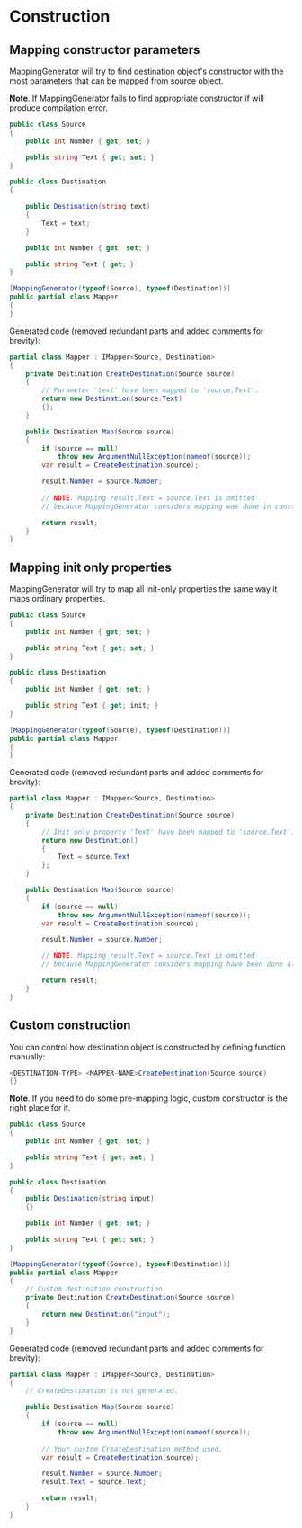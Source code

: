 # Construction

## Mapping constructor parameters

MappingGenerator will try to find destination object's constructor with the most parameters that can be mapped from source object.

**Note**. If MappingGenerator fails to find appropriate constructor if will produce compilation error.

```csharp
public class Source
{
    public int Number { get; set; }

    public string Text { get; set; }
}

public class Destination
{

    public Destination(string text)
    {
        Text = text;
    }

    public int Number { get; set; }

    public string Text { get; }
}

[MappingGenerator(typeof(Source), typeof(Destination))]
public partial class Mapper
{
}
```

Generated code (removed redundant parts and added comments for brevity):

```csharp
partial class Mapper : IMapper<Source, Destination>
{
    private Destination CreateDestination(Source source)
    {
        // Parameter 'text' have been mapped to 'source.Text'.
        return new Destination(source.Text)
        {};
    }

    public Destination Map(Source source)
    {
        if (source == null)
            throw new ArgumentNullException(nameof(source));
        var result = CreateDestination(source);

        result.Number = source.Number;
        
        // NOTE. Mapping result.Text = source.Text is omitted
        // because MappingGenerator considers mapping was done in constructor.

        return result;
    }
}
```

## Mapping init only properties

MappingGenerator will try to map all init-only properties the same way it maps ordinary properties.

```csharp
public class Source
{
    public int Number { get; set; }

    public string Text { get; set; }
}

public class Destination
{
    public int Number { get; set; }

    public string Text { get; init; }
}

[MappingGenerator(typeof(Source), typeof(Destination))]
public partial class Mapper
{
}
```

Generated code (removed redundant parts and added comments for brevity):

```csharp
partial class Mapper : IMapper<Source, Destination>
{
    private Destination CreateDestination(Source source)
    {
        // Init only property 'Text' have been mapped to 'source.Text'.
        return new Destination()
        { 
            Text = source.Text
        };
    }

    public Destination Map(Source source)
    {
        if (source == null)
            throw new ArgumentNullException(nameof(source));
        var result = CreateDestination(source);

        result.Number = source.Number;

        // NOTE. Mapping result.Text = source.Text is omitted
        // because MappingGenerator considers mapping have been done already.

        return result;
    }
}
```

## Custom construction

You can control how destination object is constructed by defining function manually:

```csharp
<DESTINATION-TYPE> <MAPPER-NAME>CreateDestination(Source source)
{}
```

**Note**. If you need to do some pre-mapping logic, custom constructor is the right place for it.

```csharp
public class Source
{
    public int Number { get; set; }

    public string Text { get; set; }
}

public class Destination
{
    public Destination(string input) 
    {}

    public int Number { get; set; }

    public string Text { get; set; }
}

[MappingGenerator(typeof(Source), typeof(Destination))]
public partial class Mapper
{ 
    // Custom destination construction.
    private Destination CreateDestination(Source source)
    {
        return new Destination("input");
    }
}
```

Generated code (removed redundant parts and added comments for brevity):

```csharp
partial class Mapper : IMapper<Source, Destination>
{
    // CreateDestination is not generated.

    public Destination Map(Source source)
    {
        if (source == null)
            throw new ArgumentNullException(nameof(source));
        
        // Your custom CreateDestination method used.
        var result = CreateDestination(source);

        result.Number = source.Number;
        result.Text = source.Text;

        return result;
    }
}
```
